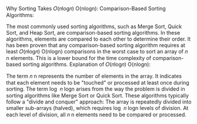 Why Sorting Takes 𝑂(𝑛log𝑛)
O(nlogn):
Comparison-Based Sorting Algorithms:

The most commonly used sorting algorithms, such as Merge Sort, Quick Sort, and Heap Sort, are comparison-based sorting algorithms.
In these algorithms, elements are compared to each other to determine their order.
It has been proven that any comparison-based sorting algorithm requires at least 𝑂(𝑛log𝑛)
O(nlogn) comparisons in the worst case to sort an array of
𝑛
n elements. This is a lower bound for the time complexity of comparison-based sorting algorithms.
Explanation of 𝑂(𝑛log𝑛)
O(nlogn):

The term
𝑛
n represents the number of elements in the array. It indicates that each element needs to be "touched" or processed at least once during sorting.
The term
log
⁡
𝑛
logn arises from the way the problem is divided in sorting algorithms like Merge Sort or Quick Sort. These algorithms typically follow a "divide and conquer" approach:
The array is repeatedly divided into smaller sub-arrays (halved), which requires
log
⁡
𝑛
logn levels of division.
At each level of division, all
𝑛
n elements need to be compared or processed.
